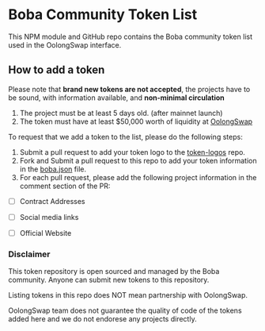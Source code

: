 # Boba Community Token List

This NPM module and GitHub repo contains the Boba community token list used in the OolongSwap interface.

## How to add a token
Please note that __brand new tokens are not accepted__,
the projects have to be sound, with information available, and __non-minimal circulation__
1. The project must be at least 5 days old. (after mainnet launch)
2. The token must have at least $50,000 worth of liquidity at [OolongSwap](https://oolongswap.com/)

To request that we add a token to the list, please do the following steps:
1. Submit a pull request to add your token logo to the [token-logos](https://github.com/OolongSwap/token-logos) repo. 
2. Fork and Submit a pull request to this repo to add your token information in the [boba.json](https://github.com/OolongSwap/boba-community-token-list/blob/main/src/tokens/boba.json) file.
3. For each pull request, please add the following project information in the comment section of the PR: 
- [ ] Contract Addresses
- [ ] Social media links
- [ ] Official Website


### Disclaimer

This token repository is open sourced and managed by the Boba community. Anyone can submit new tokens to this repository.  

Listing tokens in this repo does NOT mean partnership with OolongSwap.

OolongSwap team does not guarantee the quality of code of the tokens added here and we do not endorese any projects directly.  
